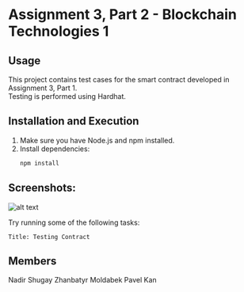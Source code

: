 # Assignment 3, Part 2 - Blockchain Technologies 1

## Usage
This project contains test cases for the smart contract developed in Assignment 3, Part 1.  
Testing is performed using Hardhat.


## Installation and Execution
1. Make sure you have Node.js and npm installed.
2. Install dependencies:
   ```sh
   npm install
## Screenshots:
![alt text](image-1.png)

Try running some of the following tasks:
```
Title: Testing Contract
```

## Members
Nadir Shugay
Zhanbatyr Moldabek
Pavel Kan

